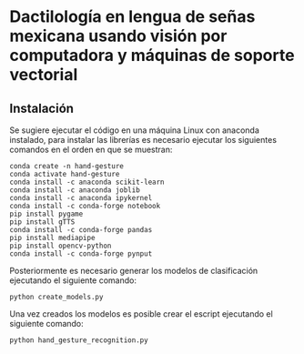 # Dactilología en lengua de señas mexicana usando visión por computadora  y máquinas de soporte vectorial

## Instalación
Se sugiere ejecutar el código en una máquina Linux con anaconda instalado, para instalar las librerías es necesario ejecutar los siguientes comandos en el orden en que se muestran:

```
conda create -n hand-gesture
conda activate hand-gesture
conda install -c anaconda scikit-learn
conda install -c anaconda joblib
conda install -c anaconda ipykernel 
conda install -c conda-forge notebook
pip install pygame
pip install gTTS
conda install -c conda-forge pandas 
pip install mediapipe
pip install opencv-python
conda install -c conda-forge pynput
```

Posteriormente es necesario generar los modelos de clasificación ejecutando el siguiente comando:
```
python create_models.py
```

Una vez creados los modelos es posible crear el escript ejecutando el siguiente comando:
```
python hand_gesture_recognition.py
```
